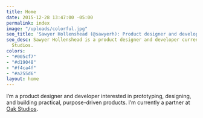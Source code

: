 ```yaml
---
title: Home
date: 2015-12-28 13:47:00 -05:00
permalink: index
image: "/uploads/colorful.jpg"
seo_title: 'Sawyer Hollenshead (@sawyerh): Product designer and developer'
seo_desc: Sawyer Hollenshead is a product designer and developer currently at Oak
  Studios.
colors:
- "#005cf7"
- "#d19048"
- "#f4ca4f"
- "#a255d6"
layout: home
---
```


I’m a product designer and developer interested in prototyping, designing, and building practical, purpose-driven products. I’m currently a partner at [Oak Studios](http://oak.is).